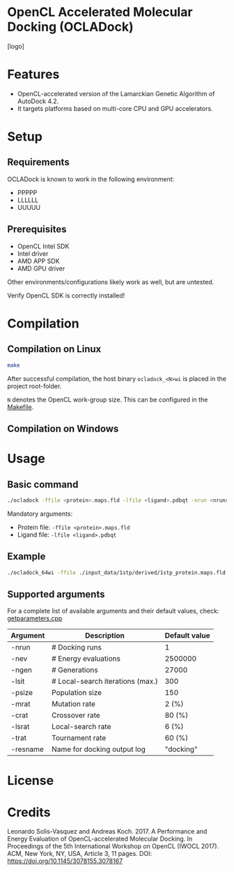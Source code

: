 OpenCL Accelerated Molecular Docking (OCLADock)
===============================================

[logo]

# Features

* OpenCL-accelerated version of the Lamarckian Genetic Algorithm of AutoDock 4.2.
* It targets platforms based on multi-core CPU and GPU accelerators.

# Setup
## Requirements
OCLADock is known to work in the following environment:

* PPPPP
* LLLLLL
* UUUUU

## Prerequisites
* OpenCL Intel SDK
* Intel driver
* AMD APP SDK
* AMD GPU driver

Other environments/configurations likely work as well, but are untested.

Verify OpenCL SDK is correctly installed!

# Compilation

## Compilation on Linux
```zsh
make
```
After successful compilation, the host binary `ocladock_<N>wi` is placed in the project root-folder.

`N` denotes the OpenCL work-group size. This can be configured in the [Makefile](Makefile).

## Compilation on Windows

# Usage

## Basic command
```zsh
./ocladock -ffile <protein>.maps.fld -lfile <ligand>.pdbqt -nrun <nruns>
```
Mandatory arguments:
* Protein file: `-ffile <protein>.maps.fld`
* Ligand file:  `-lfile <ligand>.pdbqt`

## Example
```zsh
./ocladock_64wi -ffile ./input_data/1stp/derived/1stp_protein.maps.fld -lfile ./input_data/1stp/derived/1stp_ligand.pdbqt -nrun 10
```

## Supported arguments
For a complete list of available arguments and their default values, check: [getparameters.cpp](host/src/getparameters.cpp)

| Argument | Description                  | Default value |
|----------|------------------------------|---------------|
| -nrun    | # Docking runs               | 1             |
| -nev     | # Energy evaluations         | 2500000       |
| -ngen    | # Generations                | 27000         |
| -lsit    | # Local-search iterations (max.) | 300       |
| -psize   | Population size              | 150           |
| -mrat    | Mutation rate                | 2 (%)         |
| -crat    | Crossover rate               | 80 (%)        |
| -lsrat   | Local-search rate            | 6 (%)         |
| -trat    | Tournament rate              | 60 (%)        |
| -resname | Name for docking output log  | "docking"     |

# License

# Credits

Leonardo Solis-Vasquez and Andreas Koch. 2017. A Performance and Energy Evaluation of OpenCL-accelerated Molecular Docking. In Proceedings of the 5th International Workshop on OpenCL (IWOCL 2017). ACM, New York, NY, USA, Article 3, 11 pages. DOI: https://doi.org/10.1145/3078155.3078167
